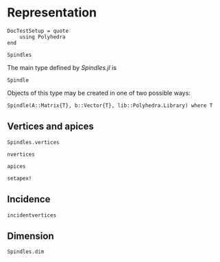 # Representation

```@meta
DocTestSetup = quote
    using Polyhedra
end
```

```@docs
Spindles
```

The main type defined by *Spindles.jl* is

```@docs
Spindle
```

Objects of this type may be created in one of two possible ways:

```@docs
Spindle(A::Matrix{T}, b::Vector{T}, lib::Polyhedra.Library) where T
```


## Vertices and apices

```@docs
Spindles.vertices
```

```@docs
nvertices
```

```@docs
apices
```

```@docs
setapex!
```

## Incidence 

```@docs
incidentvertices
```

## Dimension

```@docs
Spindles.dim
```
